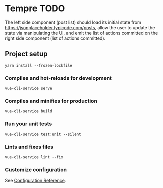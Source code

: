 # Tempre TODO
The left side component (post list) should load its initial state from https://jsonplaceholder.typicode.com/posts, allow the user to update the state via manipulating the UI, and emit the list of actions committed on the right side component (list of actions committed).

## Project setup
```
yarn install --frozen-lockfile
```

### Compiles and hot-reloads for development
```
vue-cli-service serve
```

### Compiles and minifies for production
```
vue-cli-service build
```

### Run your unit tests
```
vue-cli-service test:unit --silent
```

### Lints and fixes files
```
vue-cli-service lint --fix
```

### Customize configuration
See [Configuration Reference](https://cli.vuejs.org/config/).
